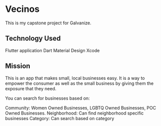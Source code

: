 # Vecinos

This is my capstone project for Galvanize. 

## Technology Used

Flutter application
Dart
Material Design
Xcode

## Mission
This is an app that makes small, local businesses easy. It is a way to empower the consumer as well as the small business by giving them the exposure that they need. 

You can search for businesses based on:

Community: Women Owned Businesses, LGBTQ Owned Businesses, POC Owned Businesses. 
Neighborhood: Can find neighborhood specific businesses
Category: Can search based on category
